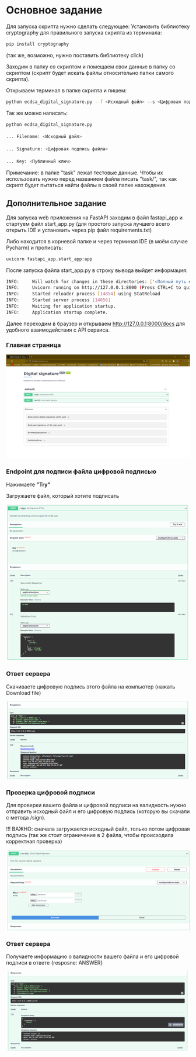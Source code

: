# Основное задание

Для запуска скрипта нужно сделать следующее:
Установить библиотеку cryptography для правильного запуска скрипта из терминала:

```bash
pip install cryptography
```

(так же, возможно, нужно поставить библиотеку click)

Заходим в папку со скриптом и помещаем свои данные в папку со скриптом (скрипт будет искать файлы относительно папки
самого скрипта).

Открываем терминал в папке скрипта и пишем:

```bash
python ecdsa_digital_signature.py --f <Исходный файл> --s <Цифровая подпись файла> --k <Публичный ключ>```
```

Так же можно написать:
```bash
python ecdsa_digital_signature.py

... Filename: <Исходный файл>

... Signature: <Цифровая подпись файла>

... Key: <Публичный ключ>
```

Примечание: в папке "task" лежат тестовые данные. Чтобы их использовать нужно перед названием файла писать "task/",
так как скрипт будет пытаться найти файлы в своей папке нахождения.

## Дополнительное задание

Для запуска web приложения на FastAPI заходим в файл fastapi_app и стартуем файл start_app.py
(для простого запуска лучшего всего открыть IDE и установить через pip файл requirements.txt)

Либо находится в корневой папке и через терминал IDE (в моём случае Pycharm) и прописать:
```bash
uvicorn fastapi_app.start_app:app
```

После запуска файла start_app.py в строку вывода выйдет информация:

```bash
INFO:     Will watch for changes in these directories: ['<Полный путь месторасположения приложения>']
INFO:     Uvicorn running on http://127.0.0.1:8000 (Press CTRL+C to quit)
INFO:     Started reloader process [14854] using StatReload
INFO:     Started server process [14856]
INFO:     Waiting for application startup.
INFO:     Application startup complete.
```

Далее переходим в браузер и открываем http://127.0.0.1:8000/docs для удобного взаимодействия с API сервиса.

### Главная страница
![Alt text](https://github.com/FeltsAzn/TaskQA/blob/master/screenshots/main_page.png)


### Endpoint для подписи файла цифровой подписью

Нажимаете **"Try"**

Загружаете файл, который хотите подписать


![Alt text](https://github.com/FeltsAzn/TaskQA/blob/master/screenshots/sign.png)




### Ответ сервера

Cкачиваете цифровую подпись этого файла на компьютер (нажать Download file)

![Alt text](https://github.com/FeltsAzn/TaskQA/blob/master/screenshots/sign_response.png)


### Проверка цифровой подписи

Для проверки вашего файла и цифровой подписи на валидность нужно отправить исходный файл и его цифровую подпись (которую вы скачали с метода /sign).

!!! ВАЖНО: сначала загружается исходный файл, только потом цифровая подпись (так же стоит ограничение в 2 файла, чтобы происходила корректная проверка) 

![Alt text](https://github.com/FeltsAzn/TaskQA/blob/master/screenshots/verify.png)

### Ответ сервера

Получаете информацию о валидности вашего файла и его цифровой подписи в ответе {resposne: ANSWER}

![Alt text](https://github.com/FeltsAzn/TaskQA/blob/master/screenshots/verify_response.png)

